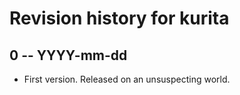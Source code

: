 # Revision history for kurita

## 0 -- YYYY-mm-dd

* First version. Released on an unsuspecting world.
